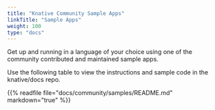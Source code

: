 ```yaml
---
title: "Knative Community Sample Apps"
linkTitle: "Sample Apps"
weight: 100
type: "docs"
---
```


Get up and running in a language of your choice using one of the community
contributed and maintained sample apps.

Use the following table to view the instructions and sample code in the knative/docs repo.

{{% readfile file="docs/community/samples/README.md" markdown="true" %}}
